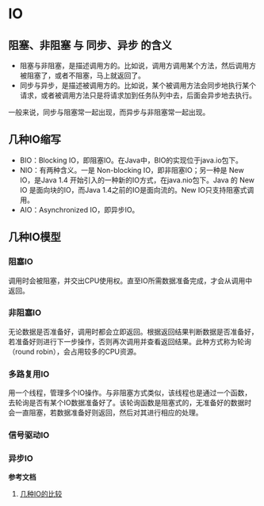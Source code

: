 # IO

## 阻塞、非阻塞 与 同步、异步 的含义

- 阻塞与非阻塞，是描述调用方的。比如说，调用方调用某个方法，然后调用方被阻塞了，或者不阻塞，马上就返回了。
- 同步与异步，是描述被调用方的。比如说，某个被调用方法会同步地执行某个请求，或者被调用方法只是将请求加到任务队列中去，后面会异步地去执行。

一般来说，同步与阻塞常一起出现，而异步与非阻塞常一起出现。

## 几种IO缩写
- BIO：Blocking IO，即阻塞IO。在Java中，BIO的实现位于java.io包下。
- NIO：有两种含义。一是 Non-blocking IO，即非阻塞IO；另一种是 New IO，是Java 1.4 开始引入的一种新的IO方式，在java.nio包下。Java 的 New IO 是面向块的IO，而Java 1.4之前的IO是面向流的。New IO只支持阻塞式调用。
- AIO：Asynchronized IO，即异步IO。

## 几种IO模型
### 阻塞IO
调用时会被阻塞，并交出CPU使用权。直至IO所需数据准备完成，才会从调用中返回。

### 非阻塞IO
无论数据是否准备好，调用时都会立即返回。根据返回结果判断数据是否准备好，若准备好则进行下一步操作，否则再次调用并查看返回结果。此种方式称为轮询（round robin），会占用较多的CPU资源。

### 多路复用IO
用一个线程，管理多个IO操作。与非阻塞方式类似，该线程也是通过一个函数，去轮询是否有某个IO数据准备好了。该轮询函数是阻塞式的，无准备好的数据时会一直阻塞，若数据准备好则返回，然后对其进行相应的处理。

### 信号驱动IO


### 异步IO

**参考文档**
1. [几种IO的比较](https://github.com/hollischuang/toBeTopJavaer/blob/master/basics/java-basic/bio-vs-nio-vs-aio.md)

